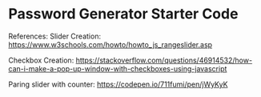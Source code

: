 # Password Generator Starter Code
References:
Slider Creation:
https://www.w3schools.com/howto/howto_js_rangeslider.asp

Checkbox Creation:
https://stackoverflow.com/questions/46914532/how-can-i-make-a-pop-up-window-with-checkboxes-using-javascript

Paring slider with counter:
https://codepen.io/711fumi/pen/jWyKyK
